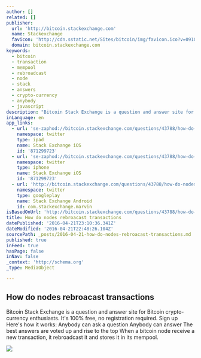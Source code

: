 ```yaml
---
author: []
related: []
publisher:
  url: 'http://bitcoin.stackexchange.com'
  name: Stackexchange
  favicon: 'http://cdn.sstatic.net/Sites/bitcoin/img/favicon.ico?v=0910168c5c65'
  domain: bitcoin.stackexchange.com
keywords:
  - bitcoin
  - transaction
  - mempool
  - rebroadcast
  - node
  - stack
  - answers
  - crypto-currency
  - anybody
  - javascript
description: "Bitcoin Stack Exchange is a question and answer site for Bitcoin crypto-currency enthusiasts. It's 100% free, no registration required. Sign up Here's how it works: Anybody can ask a question Anybody can answer The best answers are voted up and rise to the top When a bitcoin node receive a new transaction, it rebroadcast it and stores it in its mempool."
inLanguage: en
app_links:
  - url: 'se-zaphod://bitcoin.stackexchange.com/questions/43788/how-do-nodes-rebroacast-transactions'
    namespace: twitter
    type: ipad
    name: Stack Exchange iOS
    id: '871299723'
  - url: 'se-zaphod://bitcoin.stackexchange.com/questions/43788/how-do-nodes-rebroacast-transactions'
    namespace: twitter
    type: iphone
    name: Stack Exchange iOS
    id: '871299723'
  - url: 'http://bitcoin.stackexchange.com/questions/43788/how-do-nodes-rebroacast-transactions'
    namespace: twitter
    type: googleplay
    name: Stack Exchange Android
    id: com.stackexchange.marvin
isBasedOnUrl: 'http://bitcoin.stackexchange.com/questions/43788/how-do-nodes-rebroacast-transactions'
title: How do nodes rebroacast transactions
datePublished: '2016-04-21T23:10:36.341Z'
dateModified: '2016-04-21T22:48:26.104Z'
sourcePath: _posts/2016-04-21-how-do-nodes-rebroacast-transactions.md
published: true
inFeed: true
hasPage: false
inNav: false
_context: 'http://schema.org'
_type: MediaObject

---
```

<article style=""><h1>How do nodes rebroacast transactions</h1><p>Bitcoin Stack Exchange is a question and answer site for Bitcoin crypto-currency enthusiasts. It's 100% free, no registration required. Sign up Here's how it works: Anybody can ask a question Anybody can answer The best answers are voted up and rise to the top When a bitcoin node receive a new transaction, it rebroadcast it and stores it in its mempool.</p><img src="http://cdn.sstatic.net/Sites/bitcoin/img/apple-touch-icon.png?v=a43e5a337e6b&amp;a" /></article>
